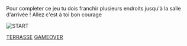 Pour completer ce jeu tu dois franchir plusieurs endroits jusqu'à la salle d'arrivée !
Allez c'est à toi bon courage 

![START](https://media.istockphoto.com/vectors/start-line-vector-id538588588?k=6&m=538588588&s=170667a&w=0&h=TCGZFbbSDRvTUKZ5h_5yyO8TJTq9QK7CWodkcc8enZM=)

[TERRASSE](TERRASE.md)
[GAMEOVER](GAME-OVER.md)
